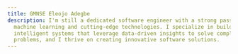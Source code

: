 ```yaml
---
title: GMNSE Eleojo Adegbe
description: I'm still a dedicated software engineer with a strong passion for
  machine learning and cutting-edge technologies. I specialize in building
  intelligent systems that leverage data-driven insights to solve complex
  problems, and I thrive on creating innovative software solutions.
---
```

